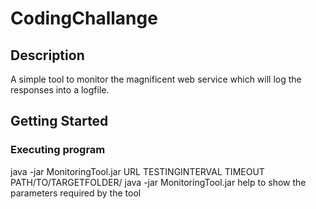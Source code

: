 # CodingChallange

## Description
A simple tool to monitor the magnificent web service which will log the responses into a logfile.

## Getting Started

### Executing program
java -jar MonitoringTool.jar URL TESTINGINTERVAL TIMEOUT PATH/TO/TARGETFOLDER/
java -jar MonitoringTool.jar help to show the parameters required by the tool


